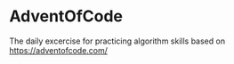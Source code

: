 # AdventOfCode
The daily excercise for practicing algorithm skills based on https://adventofcode.com/
